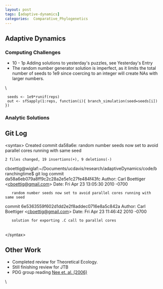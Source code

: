```yaml
---
layout: post
tags: [adaptive-dynamics]
categories:  Comparative_Phylogenetics
---
```






 





Adaptive Dynamics
-----------------

### Computing Challenges

-   10 - 1p Adding solutions to yesterday's puzzles, see Yesterday's
    Entry
-   The random number generator solution is imperfect, as it limits the
    total number of seeds to 1e9 since coercing to an integer will
    create NAs with larger numbers.

\

     seeds <- 1e9*runif(reps)
     out <- sfSapply(1:reps, function(i){ branch_simulation(seed=seeds[i]) })

### Analytic Solutions

Git Log
-------

<syntax\> Created commit da58a6e: random number seeds now set to avoid
parallel cores running with same seed

    2 files changed, 19 insertions(+), 9 deletions(-)

cboettig@wiglaf:\~/Documents/ucdavis/research/adaptiveDynamics/code/branchingtime$
git log commit da58a6eb079a8ff9c2c28a2e5e1c27fe484f43fc Author: Carl
Boettiger <cboettig@gmail.com\> Date: Fri Apr 23 13:05:30 2010 -0700

       random number seeds now set to avoid parallel cores running with same seed

commit 6e5363559f602d1dd2e2f8addec0716e8a5c842a Author: Carl Boettiger
<cboettig@gmail.com\> Date: Fri Apr 23 11:46:42 2010 -0700

       solution for exporting .C call to parallel cores

\
 </syntax\>

Other Work
----------

-   Completed review for Theoretical Ecology.
-   Still finishing review for JTB
-   PDG group reading [Nee et. al.
    (2006)](http://hdl.handle.net/10.1146/annurev.ecolsys.37.091305.110035 "doi:10.1146/annurev.ecolsys.37.091305.110035")

\

